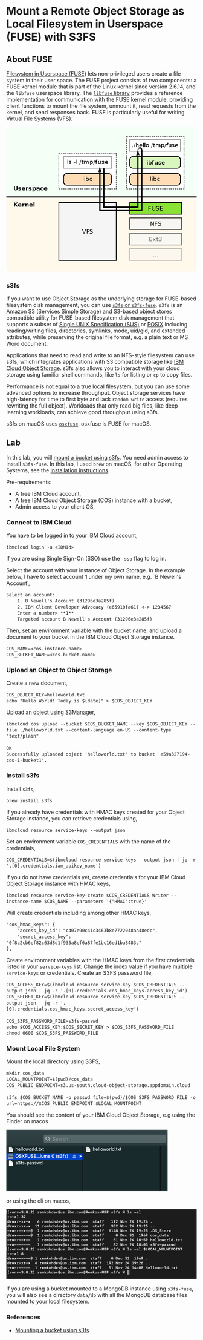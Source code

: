 # Mount a Remote Object Storage as Local Filesystem in Userspace (FUSE) with S3FS

## About FUSE

[Filesystem in Userspace (FUSE)](https://en.wikipedia.org/wiki/Filesystem_in_Userspace) lets non-privileged users create a file system in their user space. The FUSE project consists of two components: a FUSE kernel module that is part of the Linux kernel since version 2.6.14, and the `libfuse` userspace library. The [`libfuse` library](https://github.com/libfuse/libfuse) provides a reference implementation for communication with the FUSE kernel module, providing client functions to mount the file system, unmount it, read requests from the kernel, and send responses back. FUSE is particularly useful for writing Virtual File Systems (VFS).

![FUSE architecture](images/fuse-arch.png)

### s3fs

If you want to use Object Storage as the underlying storage for FUSE-based filesystem disk management, you can use [`s3fs` or `s3fs-fuse`](https://github.com/s3fs-fuse/s3fs-fuse). `s3fs` is an Amazon S3 (Services Simple Storage) and S3-based object stores compatible utility for FUSE-based filesystem disk management that supports a subset of [Single UNIX Specification (SUS)](https://en.wikipedia.org/wiki/Single_UNIX_Specification) or [POSIX](https://en.wikipedia.org/wiki/POSIX) including reading/writing files, directories, symlinks, mode, uid/gid, and extended attributes, while preserving the original file format, e.g. a plain text or MS Word document.

Applications that need to read and write to an NFS-style filesystem can use s3fs, which integrates applications with S3 compatible storage like [IBM Cloud Object Storage](https://cloud.ibm.com/docs/cloud-object-storage). s3fs also allows you to interact with your cloud storage using familiar shell commands, like `ls` for listing or `cp` to copy files.

Performance is not equal to a true local filesystem, but you can use some advanced options to increase throughput. Object storage services have high-latency for time to first byte and lack `random write` access (requires rewriting the full object). Workloads that only read big files, like deep learning workloads, can achieve good throughput using s3fs.

s3fs on macOS uses [`osxfuse`](https://osxfuse.github.io/). osxfuse is FUSE for macOS.

## Lab

In this lab, you will [mount a bucket using s3fs](https://cloud.ibm.com/docs/cloud-object-storage?topic=cloud-object-storage-s3fs). You need admin access to install `s3fs-fuse`. In this lab, I used `brew` on macOS, for other Operating Systems, see the [installation instructions](https://github.com/s3fs-fuse/s3fs-fuse).

Pre-requirements:

* A free IBM Cloud account,
* A free IBM Cloud Object Storage (COS) instance with a bucket,
* Admin access to your client OS,

### Connect to IBM Cloud

You have to be logged in to your IBM Cloud account,

```console
ibmcloud login -u <IBMId>
```

If you are using Single Sign-On (SSO) use the `-sso` flag to log in.

Select the account with your instance of Object Storage. In the example below, I have to select account **1** under my own name, e.g. `B Newell's Account',

```console
Select an account:
    1. B Newell's Account (31296e3a285f)
    2. IBM Client Developer Advocacy (e65910fa61) <-> 1234567
    Enter a number> **1**
    Targeted account B Newell's Account (31296e3a285f)
```

Then, set an environment variable with the bucket name, and upload a document to your bucket in the IBM Cloud Object Storage instance.

```console
COS_NAME=<cos-instance-name>
COS_BUCKET_NAME=<cos-bucket-name>
```

### Upload an Object to Object Storage

Create a new document,

```console
COS_OBJECT_KEY=helloworld.txt
echo "Hello World! Today is $(date)" > $COS_OBJECT_KEY
```

[Upload an object using S3Manager](https://cloud.ibm.com/docs/cli?topic=cloud-object-storage-cli-plugin-ic-cos-cli#ic-upload-s3manager),

```console
ibmcloud cos upload --bucket $COS_BUCKET_NAME --key $COS_OBJECT_KEY --file ./helloworld.txt --content-language en-US --content-type "text/plain"

OK
Successfully uploaded object 'helloworld.txt' to bucket 'e59a327194-cos-1-bucket1'.
```

### Install s3fs

Install `s3fs`,

```console
brew install s3fs
```

If you already have credentials with HMAC keys created for your Object Storage instance, you can retrieve credentials using,

```console
ibmcloud resource service-keys --output json
```

Set an environment variable `COS_CREDENTIALS` with the name of the credentials,

```console
COS_CREDENTIALS=$(ibmcloud resource service-keys --output json | jq -r '.[0].credentials.iam_apikey_name')
```

If you do not have credentials yet, create credentials for your IBM Cloud Object Storage instance with HMAC keys,

```console
ibmcloud resource service-key-create $COS_CREDENTIALS Writer --instance-name $COS_NAME --parameters '{"HMAC":true}'
```

Will create credentials including among other HMAC keys,

```console
"cos_hmac_keys": {
    "access_key_id": "c407e90c41c3463b8e7722048aa48edc",
    "secret_access_key": "0f8c2cb6ef82c63d8d1f935a8ef6a87fe1bc16ed1ba8483c"
},
```

Create environment variables with the HMAC keys from the first credentials listed in your `service-keys` list. Change the index value if you have multiple `service-keys` or credentials. Create an S3FS password file,

```console
COS_ACCESS_KEY=$(ibmcloud resource service-key $COS_CREDENTIALS --output json | jq -r '.[0].credentials.cos_hmac_keys.access_key_id')
COS_SECRET_KEY=$(ibmcloud resource service-key $COS_CREDENTIALS --output json | jq -r '.[0].credentials.cos_hmac_keys.secret_access_key')

COS_S3FS_PASSWORD_FILE=s3fs-passwd
echo $COS_ACCESS_KEY:$COS_SECRET_KEY > $COS_S3FS_PASSWORD_FILE
chmod 0600 $COS_S3FS_PASSWORD_FILE
```

### Mount Local File System

Mount the local directory using S3FS,

```console
mkdir cos_data
LOCAL_MOUNTPOINT=$(pwd)/cos_data
COS_PUBLIC_ENDPOINT=s3.us-south.cloud-object-storage.appdomain.cloud

s3fs $COS_BUCKET_NAME -o passwd_file=$(pwd)/$COS_S3FS_PASSWORD_FILE -o url=https://$COS_PUBLIC_ENDPOINT $LOCAL_MOUNTPOINT
```

You should see the content of your IBM Cloud Object Storage, e.g using the Finder on macos

![S3FS mounted IBM Cloud Object Storage bucket](images/s3fs/s3fs-mount-cos-bucket.png)

or using the cli on macos,

![S3FS mounted IBM Cloud Object Storage bucket CLI](images/s3fs/s3fs-mount-cos-bucket-cli.png)

If you are using a bucket mounted to a MongoDB instance using `s3fs-fuse`, you will also see a directory `data/db` with all the MongoDB database files mounted to your local filesystem.

### References

* [Mounting a bucket using s3fs](https://cloud.ibm.com/docs/cloud-object-storage?topic=cloud-object-storage-s3fs)
